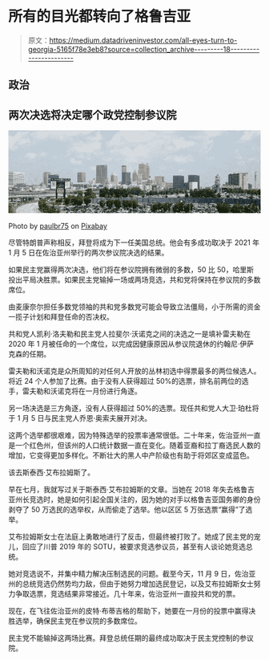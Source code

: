 # 所有的目光都转向了格鲁吉亚

> 原文：<https://medium.datadriveninvestor.com/all-eyes-turn-to-georgia-5165f78e3eb8?source=collection_archive---------18----------------------->

## 政治

## 两次决选将决定哪个政党控制参议院

![](img/e2c0b008cfde55780d656b1bcf6fab56.png)

Photo by [paulbr75](https://pixabay.com/users/paulbr75-2938186/) on [Pixabay](https://pixabay.com/photos/atlanta-georgia-city-landscape-1617320/)

尽管特朗普声称相反，拜登将成为下一任美国总统。他会有多成功取决于 2021 年 1 月 5 日在佐治亚州举行的两次参议院决选的结果。

如果民主党赢得两次决选，他们将在参议院拥有微弱的多数，50 比 50，哈里斯投出平局决胜票。如果民主党输掉一场或两场竞选，共和党将保持在参议院的多数席位。

由麦康奈尔担任多数党领袖的共和党多数党可能会导致立法僵局，小于所需的资金一揽子计划和拜登任命的否决权。

共和党人凯利·洛夫勒和民主党人拉斐尔·沃诺克之间的决选之一是填补雷夫勒在 2020 年 1 月被任命的一个席位，以完成因健康原因从参议院退休的约翰尼·伊萨克森的任期。

雷夫勒和沃诺克是众所周知的对任何人开放的丛林初选中得票最多的两位候选人。将近 24 个人参加了比赛。由于没有人获得超过 50%的选票，排名前两位的选手，雷夫勒和沃诺克将在一月份进行角逐。

另一场决选是三方角逐，没有人获得超过 50%的选票。现任共和党人大卫·珀杜将于 1 月 5 日与民主党人乔恩·奥索夫展开对决。

这两个选举都很艰难，因为特殊选举的投票率通常很低。二十年来，佐治亚州一直是一个红色州，但该州的人口统计数据一直在变化。随着亚裔和拉丁裔选民人数的增加，它变得更加多样化。不断壮大的黑人中产阶级也有助于将郊区变成蓝色。

该去斯泰西·艾布拉姆斯了。

早在七月，我就写过关于斯泰西·艾布拉姆斯的文章。当她在 2018 年失去格鲁吉亚州长竞选时，她是如何引起全国关注的，因为她的对手以格鲁吉亚国务卿的身份剥夺了 50 万选民的选举权，从而偷走了选举。他以区区 5 万张选票“赢得”了选举。

艾布拉姆斯女士在法庭上勇敢地进行了反击，但最终被打败了。她成了民主党的宠儿，回应了川普 2019 年的 SOTU，被要求竞选参议员，甚至有人谈论她竞选总统。

她对竞选说不，并集中精力解决压制选民的问题。截至今天，11 月 9 日，佐治亚州的总统竞选仍然势均力敌，但由于她努力增加选民登记，以及艾布拉姆斯女士努力争取选票，竞选结果非常接近。几十年来，佐治亚州一直投共和党的票。

现在，在飞往佐治亚州的皮特·布蒂吉格的帮助下，她要在一月份的投票中赢得决胜选举，确保民主党在参议院的多数席位。

民主党不能输掉这两场比赛。拜登总统任期的最终成功取决于民主党控制的参议院。